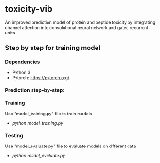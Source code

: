 # toxicity-vib
An improved prediction model of protein and peptide toxicity by integrating channel attention into convolutional neural network and gated recurrent units

## Step by step for training model
### Dependencies
- Python 3
- Pytorch: https://pytorch.org/

### Prediction step-by-step:
### Training
Use "model_training.py" file to train models
- *python model_training.py*

### Testing
Use "model_evaluate.py" file to evaluate models on different data
- *python model_evaluate.py*
